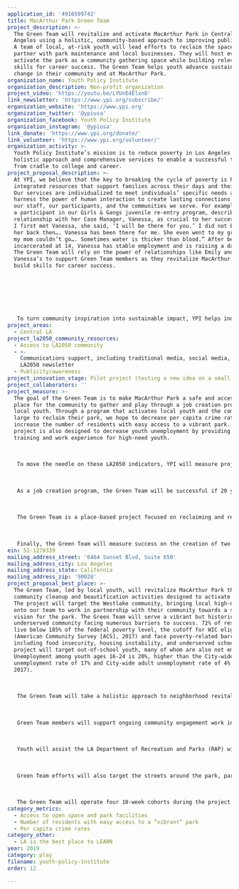 ```yaml
---
application_id: '4916509742'
title: MacArthur Park Green Team
project_description: >-
  The Green Team will revitalize and activate MacArthur Park in Central Los
  Angeles using a holistic, community-based approach to improving public safety.
  A team of local, at-risk youth will lead efforts to reclaim the space and
  partner with park maintenance and local businesses. They will host events to
  activate the park as a community gathering space while building relevant
  skills for career success. The Green Team helps youth advance sustainable
  change in their community and at MacArthur Park.
organization_name: Youth Policy Institute
organization_description: Non-profit organization
project_video: 'https://youtu.be/LYUnE4Elxn8'
link_newsletter: 'https://www.ypi.org/subscribe/'
organization_website: 'https://www.ypi.org'
organization_twitter: '@ypiusa'
organization_facebook: Youth Policy Institute
organization_instagram: '@ypiusa'
link_donate: 'https://www.ypi.org/donate/'
link_volunteer: 'https://www.ypi.org/volunteer/'
organization_activity: >-
  Youth Policy Institute’s mission is to reduce poverty in Los Angeles using a
  holistic approach and comprehensive services to enable a successful transition
  from cradle to college and career.
project_proposal_description: >-
  At YPI, we believe that the key to breaking the cycle of poverty is holistic,
  integrated resources that support families across their days and their lives.
  Our services are individualized to meet individuals’ specific needs and
  harness the power of human interaction to create lasting connections between
  our staff, our participants, and the communities we serve. For example, Emily,
  a participant in our Girls & Gangs juvenile re-entry program, described her
  relationship with her Case Manager, Vanessa, as crucial to her success: “When
  I first met Vanessa, she said, ‘I will be there for you.’ I did not believe
  her back then…. Vanessa has been there for me. She even went to my graduation:
  my mom couldn’t go…. Sometimes water is thicker than blood.” After being
  incarcerated at 14, Vanessa has stable employment and is raising a daughter.
  The Green Team will rely on the power of relationships like Emily and
  Vanessa’s to support Green Team members as they revitalize MacArthur Park and
  build skills for career success. 
   
   
   
    
   
   
   
   To turn community inspiration into sustainable impact, YPI helps individuals empower themselves to achieve their own goals and build up their communities. To achieve this, we prioritize hiring staff from the communities we serve who bring to their task a unique understanding of the barriers youth face and can be role models as well as tutors, teachers, and coaches. Through this practice, we hope to inspire youth to be the change in their communities. Jonathan, a student in YPI’s GEAR UP college-readiness programming, worked with his classmates to create Safe-Way, a software system to help homeless and at-risk families navigate services and find stable housing. Jonathan is now a junior in high school and received a $20,000 scholarship to attend university, where he plans to study computer science and continue developing Safe-Way. Like Jonathan, the Green Team members will lead efforts to support and reclaim their community.
project_areas:
  - Central LA
project_la2050_community_resources:
  - Access to LA2050 community
  - >-
    Communications support, including traditional media, social media, and
    LA2050 newsletter
  - Publicity/awareness
project_innovation_stage: Pilot project (testing a new idea on a small scale to prove feasibility)
project_collaborators: ''
project_measure: >-
  The goal of the Green Team is to make MacArthur Park a safe and accessible
  place for the community to gather and play through a job creation program for
  local youth. Through a program that activates local youth and the community at
  large to reclaim their park, we hope to decrease per capita crime rates and
  increase the number of residents with easy access to a vibrant park. The
  project is also designed to decrease youth unemployment by providing job
  training and work experience for high-need youth. 
   
   
   
   To move the needle on these LA2050 indicators, YPI will measure project success by tracking the number of graffiti removals, neighborhood cleanups, and other beautification projects facilitated by the team at the end of each cohort. To promote activation of the park and community engagement in the Green Team project, the team will provide 12 community workshops at the MacArthur Park Community Center. 
   
   
   
   As a job creation program, the Green Team will be successful if 20 youth are enrolled over one year and 17 youth complete the program. The 85% projected retention rate is based on our existing paid work experience programs and takes into account the high and varied needs of youth in the Pico-Union and Westlake communities. The Green Team will provide wraparound services to support Green Team members in meeting their basic needs, such as connections to housing services, case management, and a living wage, to help them continue the program and go on to stable employment. 
   
   
   
   The Green Team is a place-based project focused on reclaiming and revitalizing the MacArthur Park community and, as such, YPI places a high priority on Green Team participants being from the community. We will collect most recent address information during enrollment and onboarding to ensure 100% of members reside in the Westlake or Pico-Union areas. 
   
   
   
   Finally, the Green Team will measure success on the creation of two deliverables: a crime incident reporting database designed by an AmeriCorps VISTA member for local businesses and a program manual of best practices created by the Program Coordinator to guide and streamline future implementation.
ein: 52-1278339
mailing_address_street: '6464 Sunset Blvd, Suite 650'
mailing_address_city: Los Angeles
mailing_address_state: California
mailing_address_zip: '90028'
project_proposal_best_place: >-
  The Green Team, led by local youth, will revitalize MacArthur Park through
  community cleanup and beautification activities designed to activate the park.
  The project will target the Westlake community, bringing local high-need youth
  onto our team to work in partnership with their community towards a shared
  vision for the park. The Green Team will serve a vibrant but historically
  underserved community facing numerous barriers to success. 72% of residents
  live below 185% of the federal poverty level, the cutoff for WIC eligibility
  (American Community Survey [ACS], 2017) and face poverty-related barriers
  including food insecurity, housing instability, and underserved schools. The
  project will target out-of-school youth, many of whom are also not employed.
  Unemployment among youth ages 16-24 is 20%, higher than the City-wide youth
  unemployment rate of 17% and City-wide adult unemployment rate of 4% (ACS,
  2017). 
   
   
   
   The Green Team will take a holistic approach to neighborhood revitalization by empowering at-risk youth to play a key role in their community and make MacArthur Park a safe and welcoming place to PLAY. Our strategy takes a well-rounded approach to revitalizing the park, focusing on direct cleanup services, local business’ revitalization efforts, and community activation, all with the goal of elevating MacArthur Park as a vibrant community gathering space.
   
    
   
   Green Team members will support ongoing community engagement work in and around MacArthur Park, enhancing YPI’s strategy to improve safety by activating the park and having community members act as “natural guardians.” The team will lead community engagement workshops, stepping up as community leaders and using their connections to the community to inform future activation strategies. 
   
   
   
   Youth will assist the LA Department of Recreation and Parks (RAP) with daily park maintenance, community cleanups, and identifying areas of the park that need additional support. Four Green Team members will complete hazardous waste disposal training in order to assist RAP staff with removal of used needles, which currently shut down large areas of the park until City officials arrive to dispose of them safely. 
   
   
   
   Green Team efforts will also target the streets around the park, partnering with local small businesses to identify hot spots and lead community cleanups and beautification activities. The Green Team will promote adoption of an incident database, developed by a YPI AmeriCorps VISTA Member, to streamline reporting and data analysis of vandalism and burglary as a tool for crime response and prevention. 
   
   
   
   The Green Team will operate four 10-week cohorts during the project period with a one-month startup period to hire staff and recruit participants and a weeklong transition period between cohorts. Through these activities, the Green Team aims to increase perceptions of safety, lower the per capita crime rate, and make MacArthur Park into an accessible hub of community activity and play.
category_metrics:
  - Access to open space and park facilities
  - Number of residents with easy access to a “vibrant” park
  - Per capita crime rates
category_other:
  - LA is the best place to LEARN
year: 2019
category: play
filename: youth-policy-institute
order: 12

---
```

